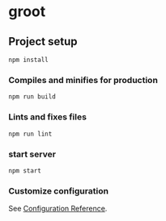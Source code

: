 # groot

## Project setup
```
npm install
```

### Compiles and minifies for production
```
npm run build
```

### Lints and fixes files
```
npm run lint
```

### start server
```
npm start
```

### Customize configuration
See [Configuration Reference](https://cli.vuejs.org/config/).
